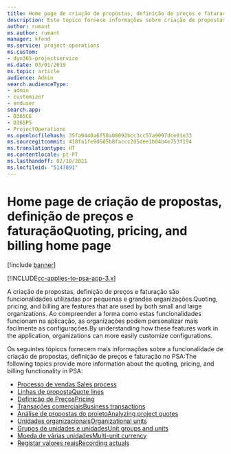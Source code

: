 ```yaml
---
title: Home page de criação de propostas, definição de preços e faturação
description: Este tópico fornece informações sobre criação de propostas, definição de preços e faturação.
author: rumant
ms.author: rumant
manager: kfend
ms.service: project-operations
ms.custom:
- dyn365-projectservice
ms.date: 03/01/2019
ms.topic: article
audience: Admin
search.audienceType:
- admin
- customizer
- enduser
search.app:
- D365CE
- D365PS
- ProjectOperations
ms.openlocfilehash: 35fa9440a6f58a08092bcc3cc57a9097dce01e33
ms.sourcegitcommit: 418fa1fe9d605b8faccc2d5dee1b04b4e753f194
ms.translationtype: HT
ms.contentlocale: pt-PT
ms.lasthandoff: 02/10/2021
ms.locfileid: "5147891"
---
```

# <a name="quoting-pricing-and-billing-home-page"></a><span data-ttu-id="4364e-103">Home page de criação de propostas, definição de preços e faturação</span><span class="sxs-lookup"><span data-stu-id="4364e-103">Quoting, pricing, and billing home page</span></span>

[!include [banner](../includes/psa-now-project-operations.md)]

[!INCLUDE[cc-applies-to-psa-app-3.x](../includes/cc-applies-to-psa-app-3x.md)]

<span data-ttu-id="4364e-104">A criação de propostas, definição de preços e faturação são funcionalidades utilizadas por pequenas e grandes organizações.</span><span class="sxs-lookup"><span data-stu-id="4364e-104">Quoting, pricing, and billing are features that are used by both small and large organizations.</span></span> <span data-ttu-id="4364e-105">Ao compreender a forma como estas funcionalidades funcionam na aplicação, as organizações podem personalizar mais facilmente as configurações.</span><span class="sxs-lookup"><span data-stu-id="4364e-105">By understanding how these features work in the application, organizations can more easily customize configurations.</span></span>

<span data-ttu-id="4364e-106">Os seguintes tópicos fornecem mais informações sobre a funcionalidade de criação de propostas, definição de preços e faturação no PSA:</span><span class="sxs-lookup"><span data-stu-id="4364e-106">The following topics provide more information about the quoting, pricing, and billing functionality in PSA:</span></span>

- [<span data-ttu-id="4364e-107">Processo de vendas:</span><span class="sxs-lookup"><span data-stu-id="4364e-107">Sales process</span></span>](basic-sales-process.md)
- [<span data-ttu-id="4364e-108">Linhas de proposta</span><span class="sxs-lookup"><span data-stu-id="4364e-108">Quote lines</span></span>](basic-quote-lines.md)
- [<span data-ttu-id="4364e-109">Definição de Preços</span><span class="sxs-lookup"><span data-stu-id="4364e-109">Pricing</span></span>](basic-pricing.md)
- [<span data-ttu-id="4364e-110">Transações comerciais</span><span class="sxs-lookup"><span data-stu-id="4364e-110">Business transactions</span></span>](basic-business-transactions.md)
- [<span data-ttu-id="4364e-111">Análise de propostas do projeto</span><span class="sxs-lookup"><span data-stu-id="4364e-111">Analyzing project quotes</span></span>](basic-analyzing-quotes.md)
- [<span data-ttu-id="4364e-112">Unidades organizacionais</span><span class="sxs-lookup"><span data-stu-id="4364e-112">Organizational units</span></span>](advanced-organizational.md)
- [<span data-ttu-id="4364e-113">Grupos de unidades e unidades</span><span class="sxs-lookup"><span data-stu-id="4364e-113">Unit groups and units</span></span>](advanced-units.md)
- [<span data-ttu-id="4364e-114">Moeda de várias unidades</span><span class="sxs-lookup"><span data-stu-id="4364e-114">Multi-unit currency</span></span>](advanced-currency.md)
- [<span data-ttu-id="4364e-115">Registar valores reais</span><span class="sxs-lookup"><span data-stu-id="4364e-115">Recording actuals</span></span>](advanced-actuals.md)

